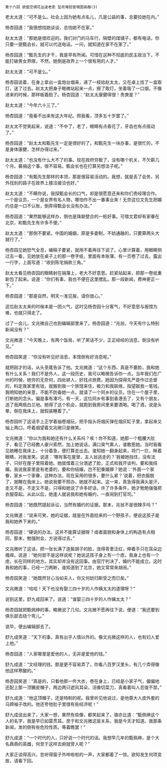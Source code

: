     第十六回 欲壑空填花丛迷老吏 坠欢难拾宦境困英雌(3) 

   老太太道：“可不是么。社会上因为她有点名儿，凡是公益的事，总要拉她在内。”

   杨杏园道：“我很想找她谈谈，总怕她不在家。”

   赵太太道：“那她是很欢迎的。我们对门的马车行，隔壁的煤铺子，都有电话，你只要一提甄会长，就可以代送电话。一问，就知道在家不在家了。”

   杨杏园道：“甄先生的才干，我是早有所闻。可惜在这种不彻底的民主政治下，不能打破男女界限，不然，她倒是政界上一个很有用的人才。”

   赵太太道：“可不是么。”

   杨杏园说着，在身上拿出一盒炮台烟来，递了一枝给赵太太，又在桌上找了一盒取灯，送了过去。赵太太把身子略微站起来一点，擦了取灯，坐着吸了一口烟，不像进来的时候，那样板着脸了。杨杏园道：“赵太太康健得很！贵庚是？”

   赵太太道：“今年六十三了。”

   杨杏园道：“竟看不出来有这大年纪。照我看，顶多五十岁罢了。”

   赵太太不觉笑起来，说道：“不中了，老了，眼睛有点昏花了，牙齿也有点摇动了。”

   杨杏园道：“赵太太和甄先生一定是很好的了。和甄先生一块办事，是很忙的，不是身体康健，怎样办得过来。”

   赵太太道：“也没有什么大不了的事。现在政府穷极了，没有哪个机关，不欠薪几个月。募捐这个事，很不容易。甄会长也在打算另想法子呢。”

   杨杏园道：“有甄先生那样的本领，那是很容易活动的。我想，就是丢了会务，另外找别的路子在政界上接洽接洽也好。”

   赵太太道：“不瞒你说，我探甄会长的口气，却是很愿意还来和你们贵经理合作。一个是议员，一个是女界有名人物，哪怕作不出一番事业来！无奈这位文先生把婚约总是一口不认账，倒弄得甄会长没有办法。”

   杨杏园道：“果然能够这样办，倒也是珠联壁合的一桩好事。可借文君却有家眷在北京，和甄先生有许多不便。”

   赵太太道：“那倒不要紧。中国的婚姻，原是多委制，不妨通融的，只要算两头大就行了。”

   杨杏园见她怒气全息，编稿子要紧，就用不着再往下说了。心里计算着，用眼睛侧过去一看，见她放在桌子上的那一卷字纸，里面有本账簿，有一页卷了过去，露出一行字，上面写道：“收到陈宅捐款三角。”

   赵太太看见杨杏园的眼睛射在捐簿上，老大不好意思。赶紧站起来，把那一卷纸重新包了起来。说道：“你们有事，我也不便在这里搅乱。那一段新闻，费神更正一下。”

   杨杏园道：“那是自然，明天一准见报，请你放心。”

   这位赵太太来的时候本是一团火气，这时见杨杏园十分客气，不好意思与报馆为难，也就只得走了。

   过了一会儿，文兆微自己也到编辑部里来了。杨杏园道：“兆翁，今天有什么特别新闻没有？”

   文兆微道：“今天晚上，有两个饭局，听了笑话不少，正正经经的消息，倒没有听见。”

   杨杏园笑道：“你没有听见好消息，本馆倒有好消息呢。”

   就把刚才的话，从头至尾告诉了他。文兆微道：“这个东西，真是不要脸，我和她有什么关系！我们不是外人，这一段历史，我可以略微告诉你一点。当年我们在广州的时候，她穷的无奈何，四处姘人，好找点旅费。她因为探得先严是作过总督的，料定我家里有钱，就搬到我一个旅馆来住，极力和我联络，指望敲我一笔钱。我明知她的来意，不能不防备她一点，就请了一个同乡的议员，住在一个屋子里，打断她的念头。偏是事有凑巧，有一天，这位同乡有事到香港去了，又有个朋友，送了我两瓶白兰地。她得了这个机会，就跑到我房间里来要酒喝。喝了酒，说是头晕，倒在我床上，就假装睡着了。”

   杨杏园听了这话手上正学着抽卷烟玩，把手指头将烟灰弹在烟灰缸子里，拿起来又抽上两口，呼着烟望着文兆微只是微笑。

   文兆微道：“你以为我和她还有什么关系吗？咳！你不知道，她那一个粗腰大肚子，看见了已经教人豪兴索然，加上她说话，满口臭气熏人，谁敢惹她。当时我看见她睡在我床上，十分着急，便打算走出去。谁知她一翻身起来，将门一拦，眯着眼睛，对我发笑。说道：‘哪有客在屋里，主人翁逃走的？’我被她挡住，没有法子，只好在屋子里陪着她。她就借着三分酒遮了脸，正式和我开谈判，要和我结婚。我说我家里是有老婆的，要和你结婚，岂不犯重婚罪？她说：‘外面一个家眷，家乡一个家眷，这种办法，现在采用的很多，要什么紧？’说着，把衣服脱了，就睡在我床上。她说我要不照办，她就不起来。这一来，真急得我满头是汗，走又不是，不走又不是，只得和她说了许多好话，许了许多条件，她才勉勉强强把衣服穿起。从此以后，她逢人就说我和她有婚约，一直闹到打官司。”

   杨杏园道：“她既然提起诉讼，当然有婚约的证据。那末，兆翁不是很棘手吗？”

   文兆微道：“说来可笑，她的证据，就是在外面拾来的一个野孩子。便说这孩子是我和她养下来的。”

   杨杏园道：“硬说的办法，这并不能算证据呀？或者面貌和身体上的构造有点相同，那末，勉强附会，方说得过去。”

   文兆微听了这话，把一张长满了连鬓胡子的脸，涨得青里泛红，伸着手只在耳朵边搔痒。说道：“她何尝不是这样说呢？她说这孩子身上有一个痣，我身上也有一个痣，长在同样的地方。其实却并没有这回事。由官厅判决了，婚约不能成立。这时我和她的事，已经一刀两断，谁知道到了北京，她又常常来胡闹。”

   杨杏园笑道：“她既然甘心当如夫人，你又何妨归斯受之而已矣。”

   文兆微道：“哈哈！天下也没有娶三四十岁的人作姨太太的道理呀？”

   说到这里，舒九成回来了。说道：“谁娶三四十岁的人作姨太太？”

   杨杏园就把甄佩绅的事，略微说了几句。文兆微不愿再往下说，便道：“我还要到俱乐部去绕个弯儿。”

   说毕，便出编辑部去了。

   舒九成笑道：“天下的事，真有出乎人情以外的。像文兆微这样的人，也有妇人爱上他。”

   杨杏园道：“人家哪里是爱他的人，无非是爱他的钱。”

   舒九成道：“文经理的钱，那是更不容易弄了。你看八百罗汉里头，有几个弄得像他这样寒酸的。”

   杨杏园笑道：“真是的，只看他那一件大衣，卷在身上，已经是小家子气，偏偏他还配上那一顶獭皮帽子，两边两只遮风耳朵，活像切菜刀，真看着叫人忍俊不禁。”

   舒九成道：“他这顶帽子，还是特制的呢。我曾听见他说过，是他尊大人皮外套的马蹄袖子改的。他还夸他肚子里很有些经济呢！”

   舒九成说出来了，大家一想，果然有些像，都笑起来了。骆亦比道：“甄佩绅这个人的名字，我是早已如雷贯耳。至于和文兆微这层关系，我是今天才知道。我那条新闻，发的倒有些危险性质。等着瞧罢！”

   舒九成道：“一个时代的人，只好说一个时代的话。我想早几年的甄佩绅，是个大名鼎鼎的英雌，何至于这样去俯就旁人呢？”

   大家正谈得高兴，忽听得窗子外哗啦啦的一声，大家都着了一惊。欲知发生何项变故，请看下回。

